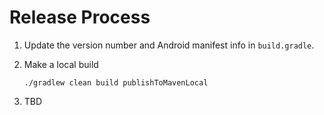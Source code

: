 Release Process
===============

 1. Update the version number and Android manifest info in `build.gradle`.
 2. Make a local build

        ./gradlew clean build publishToMavenLocal

 3. TBD